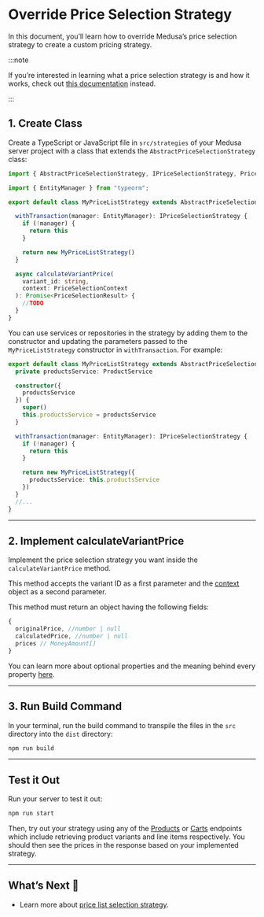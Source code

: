 # Override Price Selection Strategy

In this document, you’ll learn how to override Medusa’s price selection strategy to create a custom pricing strategy.

:::note

If you’re interested in learning what a price selection strategy is and how it works, check out [this documentation](./index.md) instead.

:::

## 1. Create Class

Create a TypeScript or JavaScript file in `src/strategies` of your Medusa server project with a class that extends the `AbstractPriceSelectionStrategy` class:

```typescript
import { AbstractPriceSelectionStrategy, IPriceSelectionStrategy, PriceSelectionContext, PriceSelectionResult } from "@medusajs/medusa";

import { EntityManager } from "typeorm";

export default class MyPriceListStrategy extends AbstractPriceSelectionStrategy {

  withTransaction(manager: EntityManager): IPriceSelectionStrategy {
    if (!manager) {
      return this
    }

    return new MyPriceListStrategy()
  }

  async calculateVariantPrice(
    variant_id: string,
    context: PriceSelectionContext
  ): Promise<PriceSelectionResult> {
    //TODO
  }
}
```

You can use services or repositories in the strategy by adding them to the constructor and updating the parameters passed to the `MyPriceListStrategy` constructor in `withTransaction`. For example:

```typescript
export default class MyPriceListStrategy extends AbstractPriceSelectionStrategy {
  private productsService: ProductService

  constructor({
    productsService
  }) {
    super()
    this.productsService = productsService
  }

  withTransaction(manager: EntityManager): IPriceSelectionStrategy {
    if (!manager) {
      return this
    }

    return new MyPriceListStrategy({
      productsService: this.productsService
    })
  }
  //...
}
```

---

## 2. Implement calculateVariantPrice

Implement the price selection strategy you want inside the `calculateVariantPrice` method.

This method accepts the variant ID as a first parameter and the [context](./index.md#context-object) object as a second parameter.

This method must return an object having the following fields:

```typescript
{
  originalPrice, //number | null
  calculatedPrice, //number | null
  prices // MoneyAmount[]
}
```

You can learn more about optional properties and the meaning behind every property [here](./index.md#calculatevariantprice-method).

---

## 3. Run Build Command

In your terminal, run the build command to transpile the files in the `src` directory into the `dist` directory:

```bash npm2yarn
npm run build
```

---

## Test it Out

Run your server to test it out:

```bash npm2yarn
npm run start
```

Then, try out your strategy using any of the [Products](https://docs.medusajs.com/api/store/#tag/Product) or [Carts](https://docs.medusajs.com/api/store/#tag/Cart) endpoints which include retrieving product variants and line items respectively. You should then see the prices in the response based on your implemented strategy.

---

## What’s Next 🚀

- Learn more about [price list selection strategy](./index.md).
